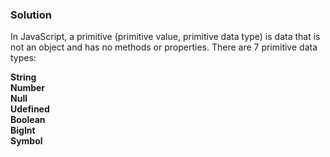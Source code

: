 ### Solution 

In JavaScript, a primitive (primitive value, primitive data type) is data that is not an object and has no methods or properties. There are 7 primitive data types:

**String**  
**Number**  
**Null**  
**Udefined**    
**Boolean**    
**BigInt**    
**Symbol**   

